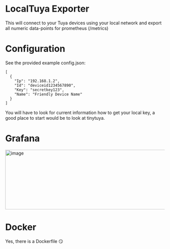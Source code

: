 # LocalTuya Exporter
This will connect to your Tuya devices using your local network and export all numeric data-points for prometheus (/metrics)

# Configuration
See the provided example config.json:
```
[
  {
    "Ip": "192.168.1.2",
    "Id": "deviceid1234567890",
    "Key": "secretkey123",
    "Name": "Friendly Device Name"
  }
]
```
You will have to look for current information how to get your local key, a good place to start would be to look at tinytuya.

# Grafana
<img width="781" height="188" alt="image" src="https://github.com/user-attachments/assets/a967a1c5-1f94-4db3-9ca0-dc0792e301d6" />

# Docker
Yes, there is a Dockerfile :smirk:
